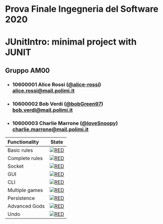 # Prova Finale Ingegneria del Software 2020
# JUnitIntro: minimal  project with JUNIT

## Gruppo AM00


- ###   10600001    Alice Rossi ([@alice-rossi](https://github.com/alice-rossi))<br>alice.rossi@mail.polimi.it
- ###   10600002    Bob Verdi ([@bobGreen97](https://github.com/bobGreen97))<br>bob.verdi@mail.polimi.it
- ###   10600003    Charlie Marrone ([@loveSnoopy](https://github.com/loveSnoopy))<br>charlie.marrone@mail.polimi.it

| Functionality | State |
|:-----------------------|:------------------------------------:|
| Basic rules | [![RED](https://placehold.it/15/f03c15/f03c15)](#) |
| Complete rules | [![RED](https://placehold.it/15/f03c15/f03c15)](#) |
| Socket | [![RED](https://placehold.it/15/f03c15/f03c15)](#) |
| GUI | [![RED](https://placehold.it/15/f03c15/f03c15)](#) |
| CLI | [![RED](https://placehold.it/15/f03c15/f03c15)](#) |
| Multiple games | [![RED](https://placehold.it/15/f03c15/f03c15)](#) |
| Persistence | [![RED](https://placehold.it/15/f03c15/f03c15)](#) |
| Advanced Gods | [![RED](https://placehold.it/15/f03c15/f03c15)](#) |
| Undo | [![RED](https://placehold.it/15/f03c15/f03c15)](#) |

<!--
[![RED](https://placehold.it/15/f03c15/f03c15)](#)
[![YELLOW](https://placehold.it/15/ffdd00/ffdd00)](#)
[![GREEN](https://placehold.it/15/44bb44/44bb44)](#)
-->

